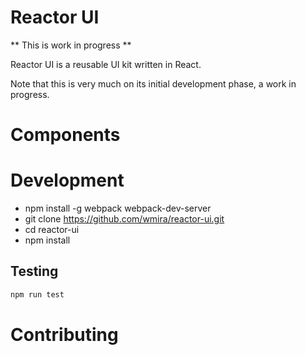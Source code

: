 Reactor UI
=========

** This is work in progress **

Reactor UI is a reusable UI kit written in React.

Note that this is very much on its initial development phase, a work in progress.

# Components


# Development

   * npm install -g webpack webpack-dev-server
   * git clone https://github.com/wmira/reactor-ui.git
   * cd reactor-ui
   * npm install   
   
## Testing

   ```javascript
   npm run test
   ```
# Contributing
